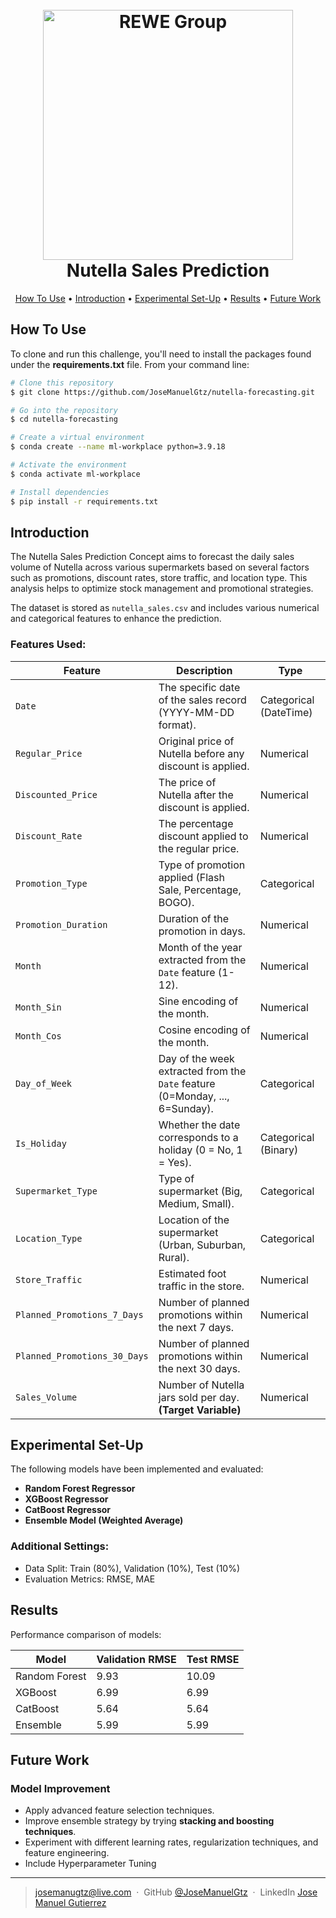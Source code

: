 <h1 align="center">
  <br>
  <a href="https://www.rewe-group.com/en/"> <img src="https://upload.wikimedia.org/wikipedia/commons/8/8a/Logo_Nutella.svg" alt="REWE Group" width="400"></a>
  <br>
  Nutella Sales Prediction
  <br>
</h1>

<p align="center">
  <a href="#how-to-use">How To Use</a> •
  <a href="#introduction">Introduction</a> •
  <a href="#experimental-set-up">Experimental Set-Up</a> •
  <a href="#results">Results</a> •
  <a href="#future-work">Future Work</a> 
</p>


## How To Use

To clone and run this challenge, you'll need to install the packages found under the **requirements.txt** file. From your command line:

```bash
# Clone this repository
$ git clone https://github.com/JoseManuelGtz/nutella-forecasting.git

# Go into the repository
$ cd nutella-forecasting

# Create a virtual environment
$ conda create --name ml-workplace python=3.9.18

# Activate the environment
$ conda activate ml-workplace

# Install dependencies
$ pip install -r requirements.txt
```

## Introduction

The Nutella Sales Prediction Concept aims to forecast the daily sales volume of Nutella across various supermarkets based on several factors such as promotions, discount rates, store traffic, and location type. This analysis helps to optimize stock management and promotional strategies.

The dataset is stored as `nutella_sales.csv` and includes various numerical and categorical features to enhance the prediction.

### Features Used:

| **Feature**              | **Description**                                                                   | **Type**           |
|--------------------------|----------------------------------------------------------------------------------|--------------------|
| `Date`                   | The specific date of the sales record (YYYY-MM-DD format).                      | Categorical (DateTime) |
| `Regular_Price`          | Original price of Nutella before any discount is applied.                       | Numerical          |
| `Discounted_Price`       | The price of Nutella after the discount is applied.                             | Numerical          |
| `Discount_Rate`          | The percentage discount applied to the regular price.                          | Numerical          |
| `Promotion_Type`         | Type of promotion applied (Flash Sale, Percentage, BOGO).                 | Categorical        |
| `Promotion_Duration`     | Duration of the promotion in days.                                               | Numerical          |
| `Month`                  | Month of the year extracted from the `Date` feature (1-12).                     | Numerical          |
| `Month_Sin`              | Sine encoding of the month.                                                      | Numerical          |
| `Month_Cos`              | Cosine encoding of the month.                                                    | Numerical          |
| `Day_of_Week`            | Day of the week extracted from the `Date` feature (0=Monday, ..., 6=Sunday).     | Categorical        |
| `Is_Holiday`             | Whether the date corresponds to a holiday (0 = No, 1 = Yes).                   | Categorical (Binary) |
| `Supermarket_Type`       | Type of supermarket (Big, Medium, Small).                                 | Categorical        |
| `Location_Type`          | Location of the supermarket (Urban, Suburban, Rural).                    | Categorical        |
| `Store_Traffic`          | Estimated foot traffic in the store.                                            | Numerical          |
| `Planned_Promotions_7_Days`  | Number of planned promotions within the next 7 days.                          | Numerical          |
| `Planned_Promotions_30_Days` | Number of planned promotions within the next 30 days.                        | Numerical          |
| `Sales_Volume`           | Number of Nutella jars sold per day. **(Target Variable)**                         | Numerical          |


## Experimental Set-Up

The following models have been implemented and evaluated:
- **Random Forest Regressor**
- **XGBoost Regressor**
- **CatBoost Regressor**
- **Ensemble Model (Weighted Average)**

### Additional Settings:
- Data Split: Train (80%), Validation (10%), Test (10%)
- Evaluation Metrics: RMSE, MAE


## Results

Performance comparison of models:

| Model           | Validation RMSE | Test RMSE |
|-----------------|-----------------|-----------|
| Random Forest   | 9.93            | 10.09      |
| XGBoost         | 6.99            | 6.99       |
| CatBoost        | 5.64            | 5.64       |
| Ensemble        | 5.99            | 5.99       |


## Future Work

### Model Improvement
- Apply advanced feature selection techniques.
- Improve ensemble strategy by trying **stacking and boosting techniques**.
- Experiment with different learning rates, regularization techniques, and feature engineering.
- Include Hyperparameter Tuning

---

> [josemanugtz@live.com](josemanugtz@live.com) &nbsp;&middot;&nbsp;
> GitHub [@JoseManuelGtz](https://github.com/JoseManuelGtz/) &nbsp;&middot;&nbsp;
> LinkedIn [Jose Manuel Gutierrez](www.linkedin.com/in/josemanuelgutierrez17)
